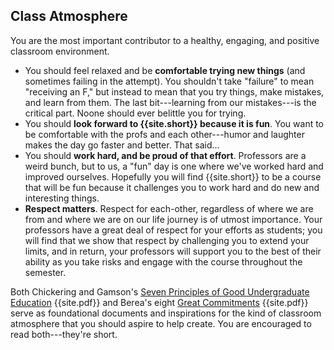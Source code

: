 ## Class Atmosphere

You are the most important contributor to a healthy, engaging, and positive classroom environment. 

* You should feel relaxed and be **comfortable trying new things** (and sometimes failing in the attempt). You shouldn't take "failure" to mean "receiving an F," but instead to mean that you try things, make mistakes, and learn from them. The last bit---learning from our mistakes---is the critical part. Noone should ever belittle you for trying.
* You should **look forward to {{site.short}} because it is fun**. You want to be comfortable with the profs and each other---humor and laughter makes the day go faster and better. That said...
* You should **work hard, and be proud of that effort**. Professors are a weird bunch, but to us, a "fun" day is one where we've worked hard and improved ourselves. Hopefully you will find {{site.short}} to be a course that will be fun because it challenges you to work hard and do new and interesting things.
* **Respect matters**. Respect for each-other, regardless of where we are from and where we are on our life journey is of utmost importance. Your professors have a great deal of respect for your efforts as students; you will find that we show that respect by challenging you to extend your limits, and in return, your professors will support you to the best of their ability as you take risks and engage with the course throughout the semester. 

Both Chickering and Gamson's [Seven Principles of Good Undergraduate Education]({{site.media}}/seven-principles.pdf) {{site.pdf}} and Berea's eight [Great Commitments]({{site.media}}/berea-college-great-commitments.pdf) {{site.pdf}} serve as foundational documents and inspirations for the kind of classroom atmosphere that you should aspire to help create. You are encouraged to read both---they're short.